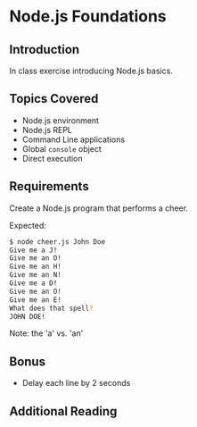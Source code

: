 # Node.js Foundations

## Introduction

In class exercise introducing Node.js basics.

## Topics Covered

-   Node.js environment
-   Node.js REPL
-   Command Line applications
-   Global `console` object
-   Direct execution

## Requirements

Create a Node.js program that performs a cheer.

Expected:

```bash
$ node cheer.js John Doe
Give me a J!
Give me an O!
Give me an H!
Give me an N!
Give me a D!
Give me an O!
Give me an E!
What does that spell?
JOHN DOE!
```
Note: the 'a' vs. 'an'

## Bonus

-   Delay each line by 2 seconds

## Additional Reading
